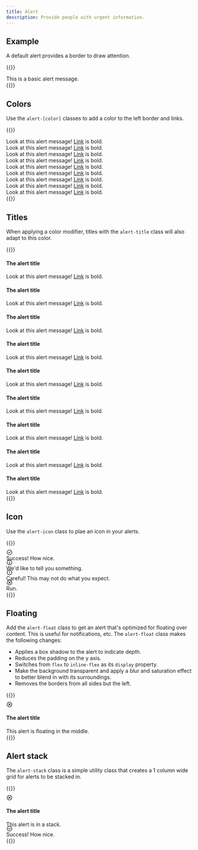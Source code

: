 ```yaml
---
title: Alert
description: Provide people with urgent information.
---
```


## Example
A default alert provides a border to draw attention.

{{<example>}}
<div class="alert" role="alert">
  <div class="alert-message">This is a basic alert message.</div>
</div>
{{</example>}}

## Colors
Use the `alert-[color]` classes to add a color to the left border and links.

{{<example>}}
<div class="alert alert-blue" role="alert">
  <div class="alert-message">Look at this alert message! <a href="#">Link</a> is bold.</div>
</div>
<div class="alert alert-purple" role="alert">
  <div class="alert-message">Look at this alert message! <a href="#">Link</a> is bold.</div>
</div>
<div class="alert alert-pink" role="alert">
  <div class="alert-message">Look at this alert message! <a href="#">Link</a> is bold.</div>
</div>
<div class="alert alert-red" role="alert">
  <div class="alert-message">Look at this alert message! <a href="#">Link</a> is bold.</div>
</div>
<div class="alert alert-orange" role="alert">
  <div class="alert-message">Look at this alert message! <a href="#">Link</a> is bold.</div>
</div>
<div class="alert alert-yellow" role="alert">
  <div class="alert-message">Look at this alert message! <a href="#">Link</a> is bold.</div>
</div>
<div class="alert alert-lime" role="alert">
  <div class="alert-message">Look at this alert message! <a href="#">Link</a> is bold.</div>
</div>
<div class="alert alert-green" role="alert">
  <div class="alert-message">Look at this alert message! <a href="#">Link</a> is bold.</div>
</div>
<div class="alert alert-grey" role="alert">
  <div class="alert-message">Look at this alert message! <a href="#">Link</a> is bold.</div>
</div>
{{</example>}}

## Titles
When applying a color modifier, titles with the `alert-title` class will also adapt to this color.

{{<example>}}
<div class="alert alert-blue" role="alert">
  <div class="alert-message">
    <h4 class="alert-title">The alert title</h4>
    Look at this alert message! <a href="#">Link</a> is bold.
  </div>
</div>
<div class="alert alert-purple" role="alert">
  <div class="alert-message">
    <h4 class="alert-title">The alert title</h4>
    Look at this alert message! <a href="#">Link</a> is bold.
  </div>
</div>
<div class="alert alert-pink" role="alert">
  <div class="alert-message">
    <h4 class="alert-title">The alert title</h4>
    Look at this alert message! <a href="#">Link</a> is bold.
  </div>
</div>
<div class="alert alert-red" role="alert">
  <div class="alert-message">
    <h4 class="alert-title">The alert title</h4>
    Look at this alert message! <a href="#">Link</a> is bold.
  </div>
</div>
<div class="alert alert-orange" role="alert">
  <div class="alert-message">
    <h4 class="alert-title">The alert title</h4>
    Look at this alert message! <a href="#">Link</a> is bold.
  </div>
</div>
<div class="alert alert-yellow" role="alert">
  <div class="alert-message">
    <h4 class="alert-title">The alert title</h4>
    Look at this alert message! <a href="#">Link</a> is bold.
  </div>
</div>
<div class="alert alert-lime" role="alert">
  <div class="alert-message">
    <h4 class="alert-title">The alert title</h4>
    Look at this alert message! <a href="#">Link</a> is bold.
  </div>
</div>
<div class="alert alert-green" role="alert">
  <div class="alert-message">
    <h4 class="alert-title">The alert title</h4>
    Look at this alert message! <a href="#">Link</a> is bold.
  </div>
</div>
<div class="alert alert-grey" role="alert">
  <div class="alert-message">
    <h4 class="alert-title">The alert title</h4>
    Look at this alert message! <a href="#">Link</a> is bold.
  </div>
</div>
{{</example>}}

## Icon
Use the `alert-icon` class to plae an icon in your alerts.

{{<example>}}
<div class="alert alert-lime" role="alert">
  <div class="alert-icon">
    <svg xmlns="http://www.w3.org/2000/svg" viewBox="0 0 20 16" fill="currentColor" style="height: 1em; margin-top: -.25rem;"><path d="M12.44 5.5 9 8.94 7.56 7.5A.75.75 0 0 0 6.5 8.56l1.8 1.8a1 1 0 0 0 1.4 0l3.8-3.8a.75.75 0 1 0-1.06-1.06Z"/><path fill-rule="evenodd" d="M18 8A8 8 0 1 1 2 8a8 8 0 0 1 16 0Zm-1.5 0a6.5 6.5 0 1 0-13 0 6.5 6.5 0 0 0 13 0Z"/></svg>
  </div>
  <div class="alert-message">
    Success! How nice.
  </div>
</div>
<div class="alert alert-blue" role="alert">
  <div class="alert-icon">
    <svg xmlns="http://www.w3.org/2000/svg" viewBox="0 0 20 16" fill="currentColor" style="height: 1em; margin-top: -.25rem;"><path d="M11.5 4.25a1.25 1.25 0 1 1-2.5 0 1.25 1.25 0 0 1 2.5 0ZM11 8v3h.75a.75.75 0 0 1 0 1.5h-3a.75.75 0 0 1 0-1.5h.75V8.5h-.25a.75.75 0 0 1 0-1.5H10a1 1 0 0 1 1 1Z"/><path fill-rule="evenodd" d="M10 16a8 8 0 1 0 0-16 8 8 0 0 0 0 16Zm0-1.5a6.5 6.5 0 1 1 0-13 6.5 6.5 0 0 1 0 13Z"/></svg>
  </div>
  <div class="alert-message">
    We'd like to tell you something.
  </div>
</div>
<div class="alert alert-orange" role="alert">
  <div class="alert-icon">
    <svg xmlns="http://www.w3.org/2000/svg" viewBox="0 0 20 16" fill="currentColor" style="height: 1em; margin-top: -.25rem;"><path d="M11 11.75a1 1 0 1 1-2 0 1 1 0 0 1 2 0ZM10.75 9V4a.75.75 0 0 0-1.5 0v5a.75.75 0 0 0 1.5 0Z"/><path fill-rule="evenodd" d="M10 16a8 8 0 1 1 0-16 8 8 0 0 1 0 16Zm0-1.5a6.5 6.5 0 1 0 0-13 6.5 6.5 0 0 0 0 13Z"/></svg>
  </div>
  <div class="alert-message">
    Careful! This may not do what you expect.
  </div>
</div>
<div class="alert alert-red" role="alert">
  <div class="alert-icon">
    <svg xmlns="http://www.w3.org/2000/svg" viewBox="0 0 20 16" fill="currentColor" style="height: 1em; margin-top: -.25rem;"><path d="M6.64 10.3 8.94 8l-2.3-2.3A.75.75 0 1 1 7.7 4.64l2.3 2.3 2.3-2.3a.75.75 0 1 1 1.06 1.06L11.06 8l2.3 2.3a.75.75 0 0 1-1.06 1.06L10 9.06l-2.3 2.3a.75.75 0 1 1-1.06-1.06Z"/><path fill-rule="evenodd" d="M18 8A8 8 0 1 0 2 8a8 8 0 0 0 16 0Zm-1.5 0a6.5 6.5 0 1 1-13 0 6.5 6.5 0 0 1 13 0Z"/></svg>
  </div>
  <div class="alert-message">
    Run.
  </div>
</div>
{{</example>}}

## Floating
Add the `alert-float` class to get an alert that's optimized for floating over content. This is useful for notifications, etc. The `alert-float` class makes the following changes:

* Applies a box shadow to the alert to indicate depth.
* Reduces the padding on the y axis.
* Switches from `flex` to `inline-flex` as its `display` property.
* Make the background transparent and apply a blur and saturation effect to better blend in with its surroundings.
* Removes the borders from all sides but the left.

{{<example class="docs-preview-img">}}
<div class="alert alert-red alert-float position-absolute top-0 start-50 translate-middle-x mt-3" role="alert">
  <div class="alert-icon">
    <svg xmlns="http://www.w3.org/2000/svg" viewBox="0 0 20 16" fill="currentColor" style="height: 1em; margin-top: -.25rem;"><path d="M6.64 10.3 8.94 8l-2.3-2.3A.75.75 0 1 1 7.7 4.64l2.3 2.3 2.3-2.3a.75.75 0 1 1 1.06 1.06L11.06 8l2.3 2.3a.75.75 0 0 1-1.06 1.06L10 9.06l-2.3 2.3a.75.75 0 1 1-1.06-1.06Z"/><path fill-rule="evenodd" d="M18 8A8 8 0 1 0 2 8a8 8 0 0 0 16 0Zm-1.5 0a6.5 6.5 0 1 1-13 0 6.5 6.5 0 0 1 13 0Z"/></svg>
  </div>
  <div class="alert-message">
    <h4 class="alert-title">The alert title</h4>
    This alert is floating in the middle.
  </div>
</div>
{{</example>}}

## Alert stack
The `alert-stack` class is a simple utility class that creates a 1 column wide grid for alerts to be stacked in.

{{<example class="docs-preview-img" style="height: 250px">}}
<div class="alert-stack position-absolute bottom-0 end-0 me-3 mb-3">
  <div class="alert alert-red alert-float" role="alert">
    <div class="alert-icon">
      <svg xmlns="http://www.w3.org/2000/svg" viewBox="0 0 20 16" fill="currentColor" style="height: 1em; margin-top: -.25rem;"><path d="M6.64 10.3 8.94 8l-2.3-2.3A.75.75 0 1 1 7.7 4.64l2.3 2.3 2.3-2.3a.75.75 0 1 1 1.06 1.06L11.06 8l2.3 2.3a.75.75 0 0 1-1.06 1.06L10 9.06l-2.3 2.3a.75.75 0 1 1-1.06-1.06Z"/><path fill-rule="evenodd" d="M18 8A8 8 0 1 0 2 8a8 8 0 0 0 16 0Zm-1.5 0a6.5 6.5 0 1 1-13 0 6.5 6.5 0 0 1 13 0Z"/></svg>
    </div>
    <div class="alert-message">
      <h4 class="alert-title">The alert title</h4>
      This alert is in a stack.
    </div>
  </div>
  <div class="alert alert-lime alert-float" role="alert">
    <div class="alert-icon">
      <svg xmlns="http://www.w3.org/2000/svg" viewBox="0 0 20 16" fill="currentColor" style="height: 1em; margin-top: -.25rem;"><path d="M12.44 5.5 9 8.94 7.56 7.5A.75.75 0 0 0 6.5 8.56l1.8 1.8a1 1 0 0 0 1.4 0l3.8-3.8a.75.75 0 1 0-1.06-1.06Z"/><path fill-rule="evenodd" d="M18 8A8 8 0 1 1 2 8a8 8 0 0 1 16 0Zm-1.5 0a6.5 6.5 0 1 0-13 0 6.5 6.5 0 0 0 13 0Z"/></svg>
    </div>
    <div class="alert-message">
      Success! How nice.
    </div>
  </div>
</div>
{{</example>}}
